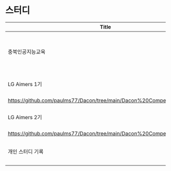 # 스터디

|Title|Date|Content|
|---|---|---|
|충북인공지능교육|2020.06.29 ~ 2020.08.21|numpy, sckit-learn, tensorflow, keras, kaggle|
|LG Aimers 1기|2022.07.04 ~ 2022.08.26|자율주행 센서 안테나 성능 예측
https://github.com/paulms77/Dacon/tree/main/Dacon%20Competition/LGAimers|
|LG Aimers 2기|2023.01.02 ~ 2023.02.28|스마트 공장 제품 품질 상태 분류
https://github.com/paulms77/Dacon/tree/main/Dacon%20Competition/LGAimers|
|개인 스터디 기록|-|machine learning, deep learning|
